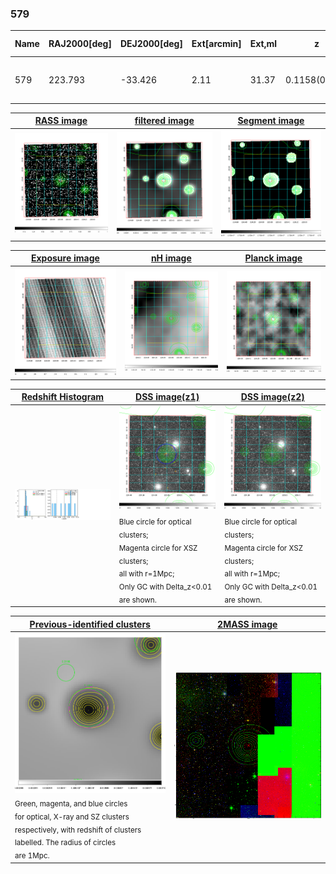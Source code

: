 <div STYLE="page-break-after: always;"></div>

### 579

|Name|RAJ2000[deg]|DEJ2000[deg] |Ext[arcmin]| Ext,ml | z | z_src| C|GC(XSZ,Delta_z<0.01)| GC(OPT,Delta_z<0.01)|GC| R_sig[arcmin] | R500[arcmin] | R500[Mpc]| CRsig[c/s] | CR500[c/s] |L500[1E44 erg/s]|F500[1E-12 erg/s/cm^2]| M500[1E14 Msun]|Tx[keV]|Cnt_sig|Beta|Rc[arcmin]|Comment|Alias|
|---|---|---|---|---|---|------|---|--------|---------|----------|---|---|---|---|---|---|---|---|---|---|---|---|---|---|
|579| 223.793| -33.426| 2.11| 31.37| 0.1158(0.000)| z_xsz| B| MCXC| N, W| MCXC, N, SWXCS, W| 4.900| 7.317| 0.921| 0.148(0.047)| 0.161(0.051)| 0.989(0.134)| 2.848(0.387)| 2.48(0.17)| 3.89(0.17)| 46.9| 0.913(-0.109+0.063)| 3.573(-0.572+0.505)| -| k237|

|[RASS image](../image/579/579_img.pdf)|[filtered image](../image/579/579_fil.pdf)|[Segment image](../image/579/579_seg.pdf)|
|-------------------|--------------------|-------------------|
| <img src="../image/579/579_img.png" width="300">  | <img src="../image/579/579_fil.png" width="300">   | <img src="../image/579/579_seg.png" width="300">  |

|[Exposure image](../image/579/579_mex.pdf)| [nH image](../image/579/579_nh.pdf)| [Planck image](../image/579/579_p.pdf)|
|-------------------|--------------------|-------------------|
|<img src="../image/579/579_mex.png" width="300">   | <img src="../image/579/579_nh.png" width="300">    | <img src="../image/579/579_p.png" width="300"> |

|[Redshift Histogram](../image/579/579_zg.pdf) | [DSS image(z1)](../image/579/579_dss_z1.pdf)      |  [DSS image(z2)](../image/579/579_dss_z2.pdf)    |
|-------------------|--------------------|-------------------|
|<img src="../image/579/579_zg.png" width="300"> |<img src="../image/579/579_dss_z1.png" width="300"> <sub><br>Blue circle for optical clusters; <br>Magenta circle for XSZ clusters; <br>all with r=1Mpc; <br>Only GC with Delta_z<0.01 are shown. </sub>| <img src="../image/579/579_dss_z2.png" width="300"><sub><br>Blue circle for optical clusters; <br>Magenta circle for XSZ clusters; <br>all with r=1Mpc; <br>Only GC with Delta_z<0.01 are shown. </sub> |

|[Previous-identified clusters](../image/579/579_gc.pdf) | [2MASS image](../image/579/579_2mass.pdf)      |
|-------------------|-------------------|
|<img src=../image/579/579_gc.png width="300"> <br><sub>Green, magenta, and blue circles <br>for optical, X-ray and SZ clusters <br>respectively, with redshift of clusters <br>labelled. The radius of circles <br>are 1Mpc.</sub>|<img src="../image/579/579_2mass.png" width="300">  |




